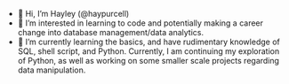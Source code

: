 - 👋 Hi, I’m Hayley (@haypurcell)
- 👀 I’m interested in learning to code and potentially making a career change into database management/data analytics.
- 🌱 I’m currently learning the basics, and have rudimentary knowledge of SQL, shell script, and Python. Currently, I am continuing my exploration of Python, as well as working on some smaller scale projects regarding data manipulation.


<!---
haypurcell/haypurcell is a ✨ special ✨ repository because its `README.md` (this file) appears on your GitHub profile.
You can click the Preview link to take a look at your changes.
--->
